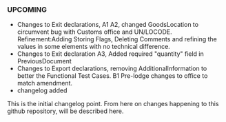 ### UPCOMING
* Changes to Exit declarations, A1 A2, changed GoodsLocation to circumvent bug with Customs office and UN/LOCODE. Refinement:Adding Storing Flags, Deleting Comments and refining the values in some elements with no technical difference.
* Changes to Exit declaration A3, Added required "quantity" field in PreviousDocument
* Changes to Export declarations, removing AdditionalInformation to better the Functional Test Cases. B1 Pre-lodge changes to office to match amendment.
* changelog added

This is the initial changelog point. From here on changes happening to this github repository, will be described here.


